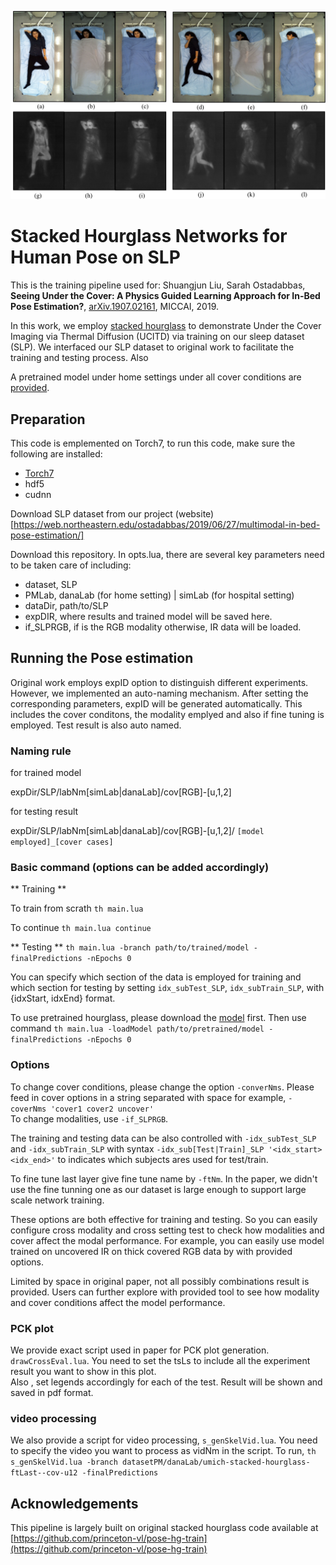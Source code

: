 ![multiModa](images/multimodal_imaging.png)

# Stacked Hourglass Networks for Human Pose on SLP 

This is the training pipeline used for:
Shuangjun Liu, Sarah Ostadabbas, 
**Seeing Under the Cover: A Physics Guided Learning
Approach for In-Bed Pose Estimation?**,
[arXiv.1907.02161](https://arxiv.org/abs/1907.02161), MICCAI, 2019.

In this work, we employ [stacked hourglass](https://github.com/princeton-vl/pose-hg-train) to demonstrate Under the Cover Imaging via Thermal Diffusion (UCITD) via training on our sleep dataset (SLP). We interfaced our SLP dataset to original work to facilitate the training and testing process. Also 

A pretrained model under home settings under all cover conditions are [provided](http://www.coe.neu.edu/Research/AClab/SLP). 

## Preparation 
This code is emplemented on Torch7, 
to run this code, make sure the following are installed:

- [Torch7](https://github.com/torch/torch7)
- hdf5
- cudnn

Download SLP dataset from our project (website)[https://web.northeastern.edu/ostadabbas/2019/06/27/multimodal-in-bed-pose-estimation/]

Download this repository. In opts.lua, there are several key parameters need to be taken care of including: 

- dataset,  SLP  
- PMLab, 	danaLab (for home setting) | simLab (for hospital setting) 
- dataDir,  path/to/SLP 
- expDIR, 	where results and trained model will be saved here. 
- if_SLPRGB, if is the RGB modality otherwise, IR data will be loaded. 

## Running the Pose estimation  
Original work employs expID option to distinguish different experiments. However, we implemented an auto-naming mechanism. After setting the corresponding parameters, expID will be generated automatically. This includes the cover conditons, the modality emplyed and also if fine tuning is employed. Test result is also auto named. 

### Naming rule ###

for trained model 

expDir/SLP/labNm[simLab|danaLab]/cov[RGB]-[u,1,2]

for testing result 

expDir/SLP/labNm[simLab|danaLab]/cov[RGB]-[u,1,2]/ `[model employed]_[cover cases]`

### Basic command (options can be added accordingly) ###

** Training **

To train from scrath 
`th main.lua` 

To continue
`th main.lua continue`

** Testing **
`th main.lua -branch path/to/trained/model -finalPredictions -nEpochs 0` 

You can specify which section of the data is employed for training and which section for testing by setting `idx_subTest_SLP`, `idx_subTrain_SLP`, with {idxStart, idxEnd} format.  

To use pretrained hourglass, please download the [model](http://www-personal.umich.edu/~alnewell/pose/umich-stacked-hourglass.zip) first. Then use command 
`th main.lua -loadModel path/to/pretrained/model -finalPredictions -nEpochs 0`  

### Options ###
To change cover conditions,  please change the option `-converNms`. Please feed in cover options in a string separated with space for example, `-coverNms 'cover1 cover2 uncover'`  
To change modalities,  use `-if_SLPRGB`.  

The training and testing data can be also controlled with `-idx_subTest_SLP` and `-idx_subTrain_SLP` with syntax `-idx_sub[Test|Train]_SLP '<idx_start> <idx_end>'` to indicates which subjects ares used for test/train.

To fine tune last layer give fine tune name by  `-ftNm`. In the paper, we didn't use the fine tunning one as our dataset is large enough to support large scale network training. 

These options are both effective for training and testing. So you can easily configure cross modality and cross setting test to check how modalities and cover affect the modal performance. For example, you can easily use model trained on uncovered IR on thick covered RGB data by with provided options.  

Limited by space in original paper, not all possibly combinations result is provided. Users can further explore with provided tool to see how modality and cover conditions affect the model performance. 
 
### PCK plot ###

We provide exact script used in paper for PCK plot generation. `drawCrossEval.lua`. 
You need to set the tsLs to include all the experiment result you want to show in this plot.  
Also , set legends accordingly for each of the test.  Result will be shown and saved in pdf format.  

### video processing ###

We also provide a script for video processing,  `s_genSkelVid.lua`. You need to specify the video you want to process as vidNm in the script.  To run, 
`th s_genSkelVid.lua -branch datasetPM/danaLab/umich-stacked-hourglass-ftLast--cov-u12 -finalPredictions` 

## Acknowledgements ##

This pipeline is largely built on original stacked hourglass code available at 
[https://github.com/princeton-vl/pose-hg-train](https://github.com/princeton-vl/pose-hg-train)
